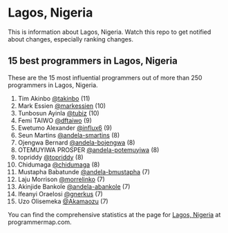 Lagos, Nigeria
================================================================================
This is information about Lagos, Nigeria. Watch this repo to get notified about changes, especially ranking changes.

15 best programmers in Lagos, Nigeria
--------------------------------------------------------------------------------
These are the 15 most influential programmers out of more than 250 programmers in Lagos, Nigeria.

1. Tim Akinbo [@takinbo](https://github.com/takinbo) (11)
2. Mark Essien [@markessien](https://github.com/markessien) (10)
3. Tunbosun Ayinla [@tubiz](https://github.com/tubiz) (10)
4. Femi TAIWO [@dftaiwo](https://github.com/dftaiwo) (9)
5. Ewetumo Alexander [@influx6](https://github.com/influx6) (9)
6. Seun Martins [@andela-smartins](https://github.com/andela-smartins) (8)
7. Ojengwa Bernard [@andela-bojengwa](https://github.com/andela-bojengwa) (8)
8. OTEMUYIWA PROSPER [@andela-potemuyiwa](https://github.com/andela-potemuyiwa) (8)
9. topriddy [@topriddy](https://github.com/topriddy) (8)
10. Chidumaga [@chidumaga](https://github.com/chidumaga) (8)
11. Mustapha Babatunde [@andela-bmustapha](https://github.com/andela-bmustapha) (7)
12. Laju Morrison [@morrelinko](https://github.com/morrelinko) (7)
13. Akinjide Bankole [@andela-abankole](https://github.com/andela-abankole) (7)
14. Ifeanyi Oraelosi [@gnerkus](https://github.com/gnerkus) (7)
15. Uzo Olisemeka [@Akamaozu](https://github.com/Akamaozu) (7)

You can find the comprehensive statistics at the page for [Lagos, Nigeria](http://programmermap.com/area/lagos-nigeria) at programmermap.com.